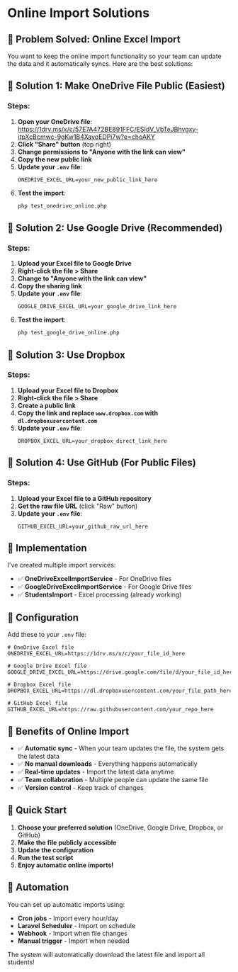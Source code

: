 # Online Import Solutions

## 🎯 **Problem Solved: Online Excel Import**

You want to keep the online import functionality so your team can update the data and it automatically syncs. Here are the best solutions:

## 🚀 **Solution 1: Make OneDrive File Public (Easiest)**

### Steps:
1. **Open your OneDrive file**: https://1drv.ms/x/c/57E7A472BE891FFC/ESIdV_VbTeJBhvgxy-itpXcBcmwc-9gKw1B4XayoEDPi7w?e=choAKY
2. **Click "Share" button** (top right)
3. **Change permissions to "Anyone with the link can view"**
4. **Copy the new public link**
5. **Update your `.env` file**:
   ```
   ONEDRIVE_EXCEL_URL=your_new_public_link_here
   ```
6. **Test the import**:
   ```bash
   php test_onedrive_online.php
   ```

## 🚀 **Solution 2: Use Google Drive (Recommended)**

### Steps:
1. **Upload your Excel file to Google Drive**
2. **Right-click the file > Share**
3. **Change to "Anyone with the link can view"**
4. **Copy the sharing link**
5. **Update your `.env` file**:
   ```
   GOOGLE_DRIVE_EXCEL_URL=your_google_drive_link_here
   ```
6. **Test the import**:
   ```bash
   php test_google_drive_online.php
   ```

## 🚀 **Solution 3: Use Dropbox**

### Steps:
1. **Upload your Excel file to Dropbox**
2. **Right-click the file > Share**
3. **Create a public link**
4. **Copy the link and replace `www.dropbox.com` with `dl.dropboxusercontent.com`**
5. **Update your `.env` file**:
   ```
   DROPBOX_EXCEL_URL=your_dropbox_direct_link_here
   ```

## 🚀 **Solution 4: Use GitHub (For Public Files)**

### Steps:
1. **Upload your Excel file to a GitHub repository**
2. **Get the raw file URL** (click "Raw" button)
3. **Update your `.env` file**:
   ```
   GITHUB_EXCEL_URL=your_github_raw_url_here
   ```

## 🔧 **Implementation**

I've created multiple import services:

- ✅ **OneDriveExcelImportService** - For OneDrive files
- ✅ **GoogleDriveExcelImportService** - For Google Drive files
- ✅ **StudentsImport** - Excel processing (already working)

## 📝 **Configuration**

Add these to your `.env` file:

```env
# OneDrive Excel file
ONEDRIVE_EXCEL_URL=https://1drv.ms/x/c/your_file_id_here

# Google Drive Excel file
GOOGLE_DRIVE_EXCEL_URL=https://drive.google.com/file/d/your_file_id_here

# Dropbox Excel file
DROPBOX_EXCEL_URL=https://dl.dropboxusercontent.com/your_file_path_here

# GitHub Excel file
GITHUB_EXCEL_URL=https://raw.githubusercontent.com/your_repo_here
```

## 🎉 **Benefits of Online Import**

- ✅ **Automatic sync** - When your team updates the file, the system gets the latest data
- ✅ **No manual downloads** - Everything happens automatically
- ✅ **Real-time updates** - Import the latest data anytime
- ✅ **Team collaboration** - Multiple people can update the same file
- ✅ **Version control** - Keep track of changes

## 🚀 **Quick Start**

1. **Choose your preferred solution** (OneDrive, Google Drive, Dropbox, or GitHub)
2. **Make the file publicly accessible**
3. **Update the configuration**
4. **Run the test script**
5. **Enjoy automatic online imports!**

## 🔄 **Automation**

You can set up automatic imports using:

- **Cron jobs** - Import every hour/day
- **Laravel Scheduler** - Import on schedule
- **Webhook** - Import when file changes
- **Manual trigger** - Import when needed

The system will automatically download the latest file and import all students!

